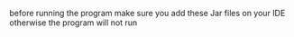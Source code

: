 before running the program make sure you add these Jar files on your IDE otherwise the program will not run
